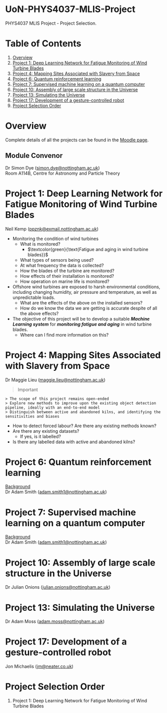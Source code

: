 # UoN-PHYS4037-MLIS-Project
PHYS4037 MLIS Project - Project Selection.

# Table of Contents
1. [Overview](#overview)
2. [Project 1: Deep Learning Network for Fatigue Monitoring of Wind Turbine Blades](#project-1-deep-learning-network-for-fatigue-monitoring-of-wind-turbine-blades)
4. [Project 4: Mapping Sites Associated with Slavery from Space](#project-4-mapping-sites-associated-with-slavery-from-space)
5. [Project 6: Quantum reinforcement learning](#project-6-quantum-reinforcement-learning)
6. [Project 7: Supervised machine learning on a quantum computer](#project-7-supervised-machine-learning-on-a-quantum-computer)
7. [Project 10: Assembly of large scale structure in the Universe](#project-10-assembly-of-large-scale-structure-in-the-universe)
8. [Project 13: Simulating the Universe](#project-13-simulating-the-universe)
9. [Project 17: Development of a gesture-controlled robot](#project-17-development-of-a-gesture-controlled-robot)
10. [Project Selection Order](#project-selection-order)

# Overview
Complete details of all the projects can be found in the [Moodle page](https://moodle.nottingham.ac.uk/course/view.php?id=123208).

## Module Convenor</br>
Dr Simon Dye (simon.dye@nottingham.ac.uk)</br>
Room A114B, Centre for Astronomy and Particle Theory

# Project 1: Deep Learning Network for Fatigue Monitoring of Wind Turbine Blades
Neil Kemp (ppznk@exmail.nottingham.ac.uk)

- Monitoring the condition of wind turbines
    - What is monitored?
        - $\textcolor{green}{\text{Fatigue and aging in wind turbine blades}}$
    - What types of sensors being used?
    - At what frequency the data is collected?
    - How the blades of the turbine are monitored?
    - How effects of their installation is monitored?
    - How operation on marine life is monitored?
- Offshore wind turbines are exposed to harsh environmental conditions, including changing humidity, air pressure and temperature, as well as unpredictable loads.
    - What are the effects of the above on the installed sensors?
    - How do we know the data we are getting is accurate despite of all the above effects?
- The objective of this project will be to develop a suitable **_Machine Learning system_** for **_monitoring fatigue and aging_** in wind turbine blades.
    - Where can I find more information on this?

# Project 4: Mapping Sites Associated with Slavery from Space
Dr Maggie Lieu (maggie.lieu@nottingham.ac.uk)

> Important

    > The scope of this project remains open-ended
    > Explore new methods to improve upon the existing object detection pipeline, ideally with an end-to-end model
    > Distinguish between active and abandoned kilns, and identifying the sensitivities and biases

- How to detect forced labour? Are there any existing methods known?
- Are there any existing datasets?
    - If yes, is it labelled?
- Is there any labelled data with active and abandoned kilns?

# Project 6: Quantum reinforcement learning
[Background](https://www.tensorflow.org/quantum/tutorials/quantum_reinforcement_learning)</br>
Dr Adam Smith (adam.smith1@nottingham.ac.uk)

# Project 7: Supervised machine learning on a quantum computer
[Background](https://www.tensorflow.org/quantum/tutorials/mnist)</br>
Dr Adam Smith (adam.smith1@nottingham.ac.uk)

# Project 10: Assembly of large scale structure in the Universe
Dr Julian Onions (julian.onions@nottingham.ac.uk)

# Project 13: Simulating the Universe
Dr Adam Moss (adam.moss@nottingham.ac.uk)

# Project 17: Development of a gesture-controlled robot
Jon Michaelis (jm@neater.co.uk)

# Project Selection Order
1. Project 1: Deep Learning Network for Fatigue Monitoring of Wind Turbine Blades